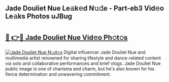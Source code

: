 ## Jade Douliet Nue Le𝚊k𝚎d N𝚞𝚍e - Part-eb3 Vid𝚎o Le𝚊ks Photos uJBug

# <h2><a href="http://fb0upi.evod.top/?m=Jade+Douliet+Nue">🔗 👉🔴 Jade Douliet Nue Vid𝚎o Ph𝚘t𝚘s</a></h2>

[![Jade Douliet Nue N𝚞d𝚎s](https://i.imgur.com/8V9OHl7.gif)](http://fb0upi.evod.top/?m=Jade+Douliet+Nue)
Digital influencer Jade Douliet Nue and multimedia artist renowned for sharing lifestyle and dance-related content via solo and collaborative performances and brief vlogs. Jade Douliet Nue public image is one of charisma and charm, but he's also known for his fierce determination and unwavering commitment. 
